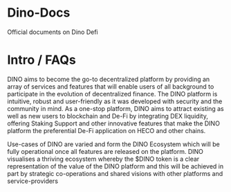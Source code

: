 # Dino-Docs
Official documents on Dino Defi
# Intro / FAQs
DINO aims to become the go-to decentralized platform by providing an array of services and features that will enable users of all background to participate in the evolution of decentralized finance. The DINO platform is intuitive, robust and user-friendly as it was developed with security and the community in mind. As a one-stop platform, DINO aims to attract existing as well as new users to blockchain and De-Fi by integrating DEX liquidity, offering Staking Support and other innovative features that make the DINO platform the preferential De-Fi application on HECO and other chains.

Use-cases of DINO are varied and form the DINO Ecosystem which will be fully operational once all features are released on the platform. DINO visualises a thriving ecosystem whereby the $DINO token is a clear representation of the value of the DINO platform and this will be achieved in part by strategic co-operations and shared visions with other platforms and service-providers
